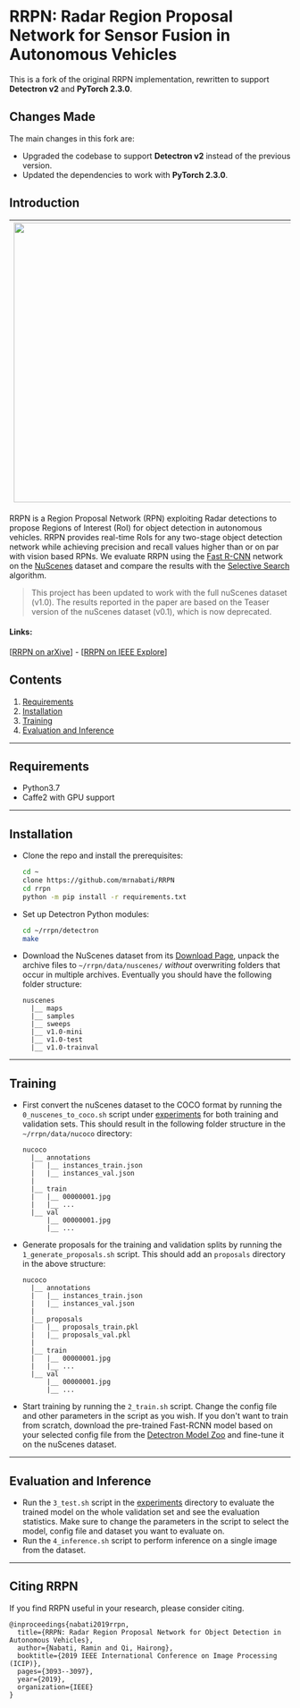 # RRPN: Radar Region Proposal Network for Sensor Fusion in Autonomous Vehicles

This is a fork of the original RRPN implementation, rewritten to support **Detectron v2** and **PyTorch 2.3.0**.

## Changes Made

The main changes in this fork are:

- Upgraded the codebase to support **Detectron v2** instead of the previous version.
- Updated the dependencies to work with **PyTorch 2.3.0**.

## Introduction


|<img src="images/2_gt.jpg" width="500px"> | <img src="images/2_prop.jpg" width="500px"> | <img src="images/2_det.jpg" width="500px">
|- | - | -|

RRPN is a Region Proposal Network (RPN) exploiting Radar detections to propose
Regions of Interest (RoI) for object detection in autonomous vehicles. RRPN provides
real-time RoIs for any two-stage object detection network while achieving precision
and recall values higher than or on par with vision based RPNs. We evaluate RRPN
using the [Fast R-CNN](https://arxiv.org/abs/1504.08083) network on the
[NuScenes](https://www.nuscenes.org/) dataset and compare the results with the
[Selective Search](https://ivi.fnwi.uva.nl/isis/publications/2013/UijlingsIJCV2013/UijlingsIJCV2013.pdf)
algorithm.


> This project has been updated to work with the full nuScenes dataset (v1.0).
> The results reported in the paper are based on the Teaser version of the 
> nuScenes dataset (v0.1), which is now deprecated.

#### Links:
[[RRPN on arXive](https://arxiv.org/abs/1905.00526)] - [[RRPN on IEEE Explore](https://ieeexplore.ieee.org/abstract/document/8803392)]

## Contents

1. [Requirements](#requirements)
2. [Installation](#installation)
3. [Training](#training)
4. [Evaluation and Inference](#evaluation-and-inference)
--------------------------------------------------------------------------------
## Requirements

- Python3.7
- Caffe2 with GPU support
--------------------------------------------------------------------------------
## Installation

- Clone the repo and install the prerequisites:

  ```bash
  cd ~
  clone https://github.com/mrnabati/RRPN
  cd rrpn
  python -m pip install -r requirements.txt
  ```

- Set up Detectron Python modules:

  ```bash
  cd ~/rrpn/detectron 
  make
  ```

- Download the NuScenes dataset from its [Download Page](https://www.nuscenes.org/download), 
  unpack the archive files to `~/rrpn/data/nuscenes/` _without_
  overwriting folders that occur in multiple archives. Eventually you should
  have the following folder structure:

  ```
  nuscenes
    |__ maps
    |__ samples
    |__ sweeps
    |__ v1.0-mini
    |__ v1.0-test
    |__ v1.0-trainval
  ```

--------------------------------------------------------------------------------
## Training
- First convert the nuScenes dataset to the COCO format by running the `0_nuscenes_to_coco.sh`
script under [experiments](./experiments/) for both training and validation sets.
This should result in the following folder structure in the `~/rrpn/data/nucoco` directory:

  ```
  nucoco
    |__ annotations
    |   |__ instances_train.json
    |   |__ instances_val.json
    |
    |__ train
    |   |__ 00000001.jpg
    |   |__ ...
    |__ val
        |__ 00000001.jpg
        |__ ...
  ```

- Generate proposals for the training and validation splits by running the `1_generate_proposals.sh` script. This should add an `proposals` directory in the 
above structure:

  ```
  nucoco
    |__ annotations
    |   |__ instances_train.json
    |   |__ instances_val.json
    |
    |__ proposals
    |   |__ proposals_train.pkl
    |   |__ proposals_val.pkl
    |
    |__ train
    |   |__ 00000001.jpg
    |   |__ ...
    |__ val
        |__ 00000001.jpg
        |__ ...
  ```

- Start training by running the `2_train.sh` script. Change the config file and 
other parameters in the script as you wish. If you don't want to train from 
scratch, download the pre-trained Fast-RCNN model based on your
selected config file from the [Detectron Model Zoo](https://github.com/facebookresearch/Detectron/blob/master/MODEL_ZOO.md) and fine-tune it on the nuScenes dataset.

--------------------------------------------------------------------------------
## Evaluation and Inference
- Run the `3_test.sh` script in the [experiments](./experiments/) directory to evaluate the trained model on the whole validation set and see the evaluation statistics. Make sure to change the parameters in the script to select the model, config file and dataset you want to evaluate on.
- Run the `4_inference.sh` script to perform inference on a single image from the dataset.

--------------------------------------------------------------------------------
## Citing RRPN
If you find RRPN useful in your research, please consider citing.
```
@inproceedings{nabati2019rrpn,
  title={RRPN: Radar Region Proposal Network for Object Detection in Autonomous Vehicles},
  author={Nabati, Ramin and Qi, Hairong},
  booktitle={2019 IEEE International Conference on Image Processing (ICIP)},
  pages={3093--3097},
  year={2019},
  organization={IEEE}
}
```
